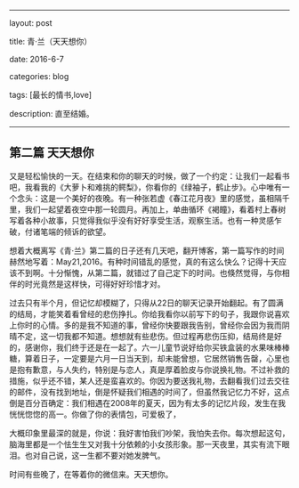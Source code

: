 ﻿---

layout: post 

title: 青·兰（天天想你）

date: 2016-6-7

categories: blog
 
tags: [最长的情书,love]

description: 直至结婚。

---
## 第二篇 天天想你

又是轻松愉快的一天。在结束和你的聊天的时候，做了一个约定：让我们一起看书吧，我看我的《大萝卜和难挑的鳄梨》，你看你的《绿袖子，鹤止步》。心中唯有一个念头：这是一个美好的夜晚。有一种张若虚《春江花月夜》里的感觉，虽相隔千里，我们一起望着夜空中那一轮圆月。再加上，单曲循环《褐瞳》，看着村上春树写着各种小故事，只觉得我似乎没有好好享受生活，观察生活。也有一种灵感乍破，付诸笔端的倾诉的欲望。

想着大概离写《青·兰》第二篇的日子还有几天吧，翻开博客，第一篇写作的时间赫然地写着：May21,2016。有种时间错乱的感觉，真的有这么快么？记得十天应该不到啊。十分惭愧，从第二篇，就错过了自己定下的时间。也倏然觉得，与你相伴的时光竟然是这样快，可得好好珍惜才对。

过去只有半个月，但记忆却模糊了，只得从22日的聊天记录开始翻起。有了圆满的结局，才能笑着看曾经的悲伤挣扎。你给我看你以前写下的句子，我跟你说喜欢上你时的心情。多的是我不知道的事，曾经你快要跟我告别，曾经你会因为我而阴晴不定，这一切我都不知道。想想就有些悲伤。但过程再悲伤压抑，结局终是好的，感谢你，我们终于还是在一起了。六一儿童节说好给你买铁盒装的水果味棒棒糖，算着日子，一定要是六月一日当天到，却未能曾想，它居然销售告罄，心里也是抱有歉意，与人失约，特别是与恋人，真是厚着脸皮与你说换礼物。不过补救的措施，似乎还不错，某人还是蛮喜欢的。你因为要送我礼物，去翻看我们过去交往的邮件，没有找到地址，倒是怀疑我们相遇的时间了，但虽然我记忆力不好，这点倒是百分百确定：我们相遇在2008年的夏天，因为有太多的记忆片段，发生在我恍恍惚惚的高一。你做了你的表情包，可爱极了，

大概印象里最深的就是，你说：我好害怕我们吵架，我怕失去你。每次想起这句，脑海里都是一个怯生生又对我十分依赖的小女孩形象。那一天夜里，其实有流下眼泪。也对自己说，这一生都不要对她发脾气。

时间有些晚了，在等着你的微信来。天天想你。